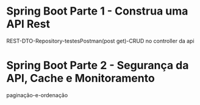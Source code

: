 # Spring Boot Parte 1 - Construa uma API Rest
REST-DTO-Repository-testesPostman(post get)-CRUD no controller da api
# Spring Boot Parte 2 - Segurança da API, Cache e Monitoramento
paginação-e-ordenação
